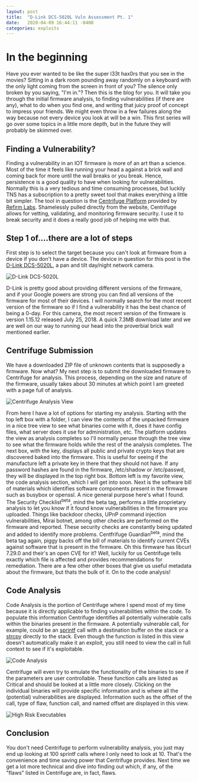 ```yaml
---
layout: post
title:  "D-Link DCS-5020L Vuln Assessment Pt. 1"
date:   2020-04-09 16:44:11 -0400
categories: exploits
---
```


# In the beginning

Have you ever wanted to be like the super l33t hax0rs that you see in the movies?
Sitting in a dark room pounding away randomly on a keyboard with the only light
coming from the screen in front of you? The silence only broken by you saying,
"I'm in."? Then this is the blog for you. It will take you through the initial
firmware analysis, to finding vulnerabilities (if there are any), what to do
when you find one, and writing that juicy proof of concept to impress your friends.
We might even throw in a few failures along the way because not every device you
look at will be a win. This first series will go over some topics in a little
more depth, but in the future they will probably be skimmed over.

## Finding a Vulnerability?
Finding a vulnerability in an IOT firmware is more of an art than a science. Most
of the time it feels like running your head a against a brick wall and coming back
for more until the wall breaks or you break. Hence, persistence is a good quality to have
when looking for vulnerabilities. Normally this is a very tedious and time consuming
processes, but luckily TNS has a subscription to a pretty sweet tool that makes
everything a little bit simpler. The tool in question is the
[Centrifuge Platform](https://refirmlabs.com/centrifuge-platform) provided by
[Refirm Labs](https://refirmlabs.com). Shamelessly pulled directly from the website,
Centrifuge allows for vetting, validating, and monitoring firmware security. I use
it to break security and it does a really good job of helping me with that.

## Step 1 of....there are a lot of steps
First step is to select the target because you can't look at firmware from a device
if you don't have a device. The device in question for this post is the
[D-Link DCS-5020L](https://support.dlink.com/ProductInfo.aspx?m=DCS-5020L), a
pan and tilt day/night network camera.

![D-Link DCS-5020L]({{site.baseurl}}/assets/images/dcs-5020l/dcs-5020L_1_img/DCS-5020L.png)

D-Link is pretty good about providing different versions of the firmware, and if
your Google powers are strong you can find all versions of the firmware for most
of their devices. I will normally search for the most recent version of the
firmware so if I find a vulnerability it has the best chance of being a 0-day.
For this camera, the most recent version of the firmware is version 1.15.12
released July 25, 2018. A quick 7.3MB download later and we are well on our way
to running our head into the proverbial brick wall mentioned earlier.

## Centrifuge Submission
We have a downloaded ZIP file of unknown contents that is supposedly a firmware.
 Now what? My next step is to submit the downloaded firmware to Centrifuge for
 analysis. This process, depending on the size and nature of the firmware,
 usually takes about 30 minutes at which point I am greeted with a page full of analysis.

![Centrifuge Analysis View]({{site.baseurl}}/assets/images/dcs-5020l/dcs-5020L_1_img/centrifuge_analysis.png)

From here I have a lot of options for starting my analysis. Starting with the top
left box with a folder, I can view the contents of the unpacked firmware in a nice
tree view to see what binaries come with it, does it have config files, what server
does it use for administration, etc. The platform updates the view as analysis completes
so I'll normally peruse through the tree view to see what the firmware holds while
the rest of the analysis completes. The next box, with the key,
displays all public and private crypto keys that are discovered baked into the
firmware. This is useful for seeing if the manufacture left a private key in
there that they should not have. If any password hashes are found in the
firmware, /etc/shadow or /etc/passwd, they will be displayed in the top right box.
Bottom left is
my favorite view, the code analysis section, which I will get into
soon. Next is the software bill of materials which identifies software components
present in the firmware such as busybox or openssl. A nice general purpose here's
what I found. The Security Checklist<sup>beta</sup>, mind the beta tag, performs
a little proprietary analysis to let you know if it found know vulnerabilities in
the firmware you uploaded. Things like backdoor checks, UPnP command injection
vulnerabilities, Mirai botnet, among other checks are performed on the firmware
and reported. These security checks are constantly being updated and added to identify
more problems. Centfrifuge Guardian<sup>beta</sup>, mind the beta tag again, piggy backs off the
bill of materials to identify current CVEs against software that is present in the
firmware. Oh this firmware has libcurl 7.29.0 and their's an open CVE for it? Well,
luckily for us Centrifuge tells exactly which file is affected and provides recommendations
for remediation. There are a few other other boxes that give us useful metadata
about the firmware, but thats the bulk of it. On to the code analysis!

## Code Analysis
Code Analysis is the portion of Centrifuge where I spend most of my time because
it is directly applicable to finding vulnerabilities within the code. To populate
this information Centrifuge identifies all potentially vulnerable calls within the
binaries present in the firmware. A potentially vulnerable call, for example, could
be an [sprintf](http://www.cplusplus.com/reference/cstdio/sprintf/) call with a destination
buffer on the stack or a [strcpy](http://www.cplusplus.com/reference/cstring/strcpy/)
directly to the stack. Even though the function is listed in this view doesn't
automatically make it an exploit, you still need to view the call in full context
to see if it's exploitable.

![Code Analysis]({{site.baseurl}}/assets/images/dcs-5020l/dcs-5020L_1_img/high_risk.png)

Centrifuge will even try to emulate the functionality of the binaries to see if
the parameters are user controllable. These function calls are listed as Critical
and should be looked at a little more closely. Clicking on the individual binaries
will provide specific information and is where all the (potential) vulnerabilities
are displayed. Information such as the offset of the call, type of flaw, function
call, and named offset are displayed in this view.

![High Risk Executables]({{site.baseurl}}/assets/images/dcs-5020l/dcs-5020L_1_img/alphapd.png)

## Conclusion
You don't need Centrifuge to perform vulnerability analysis, you just may end up
looking at 100 sprintf calls where I only need to look at 10. That's the convenience
and time saving power that Centrifuge provides. Next time we get a lot more
technical and dive into finding out which, if any, of the "flaws" listed in Centrifuge
are, in fact, flaws.
